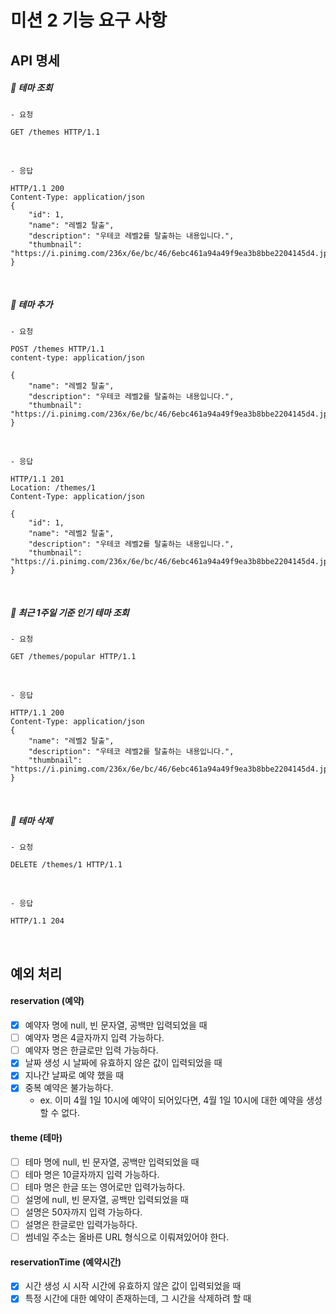 # 미션 2 기능 요구 사항

## API 명세

##### 🔧 테마 조회

```
- 요청

GET /themes HTTP/1.1
```

<br>

```
- 응답

HTTP/1.1 200 
Content-Type: application/json
{
    "id": 1,
    "name": "레벨2 탈출",
    "description": "우테코 레벨2를 탈출하는 내용입니다.",
    "thumbnail": "https://i.pinimg.com/236x/6e/bc/46/6ebc461a94a49f9ea3b8bbe2204145d4.jpg"
}
```

<br>

##### 🔧 테마 추가

```
- 요청

POST /themes HTTP/1.1
content-type: application/json

{
    "name": "레벨2 탈출",
    "description": "우테코 레벨2를 탈출하는 내용입니다.",
    "thumbnail": "https://i.pinimg.com/236x/6e/bc/46/6ebc461a94a49f9ea3b8bbe2204145d4.jpg"
}
```

<br>

```
- 응답

HTTP/1.1 201
Location: /themes/1
Content-Type: application/json

{
    "id": 1,
    "name": "레벨2 탈출",
    "description": "우테코 레벨2를 탈출하는 내용입니다.",
    "thumbnail": "https://i.pinimg.com/236x/6e/bc/46/6ebc461a94a49f9ea3b8bbe2204145d4.jpg"
}

```

<br>

##### 🔧 최근 1주일 기준 인기 테마 조회

```
- 요청

GET /themes/popular HTTP/1.1
```

<br>

```
- 응답

HTTP/1.1 200 
Content-Type: application/json
{
    "name": "레벨2 탈출",
    "description": "우테코 레벨2를 탈출하는 내용입니다.",
    "thumbnail": "https://i.pinimg.com/236x/6e/bc/46/6ebc461a94a49f9ea3b8bbe2204145d4.jpg"
}
```

<br>

##### 🔧 테마 삭제

```
- 요청

DELETE /themes/1 HTTP/1.1
```

<br>

```
- 응답

HTTP/1.1 204
```

<br>

## 예외 처리

#### reservation (예약)
- [x] 예약자 명에 null, 빈 문자열, 공백만 입력되었을 때
- [ ] 예약자 명은 4글자까지 입력 가능하다.
- [ ] 예약자 명은 한글로만 입력 가능하다.
- [x] 날짜 생성 시 날짜에 유효하지 않은 값이 입력되었을 때
- [x] 지나간 날짜로 예약 했을 때
- [x] 중복 예약은 불가능하다.
  - ex. 이미 4월 1일 10시에 예약이 되어있다면, 4월 1일 10시에 대한 예약을 생성할 수 없다.

#### theme (테마)
- [ ] 테마 명에 null, 빈 문자열, 공백만 입력되었을 때
- [ ] 테마 명은 10글자까지 입력 가능하다.
- [ ] 테마 명은 한글 또는 영어로만 입력가능하다.
- [ ] 설명에 null, 빈 문자열, 공백만 입력되었을 때
- [ ] 설명은 50자까지 입력 가능하다.
- [ ] 설명은 한글로만 입력가능하다.
- [ ] 썸네일 주소는 올바른 URL 형식으로 이뤄져있어야 한다.

#### reservationTime (예약시간)
- [x] 시간 생성 시 시작 시간에 유효하지 않은 값이 입력되었을 때
- [x] 특정 시간에 대한 예약이 존재하는데, 그 시간을 삭제하려 할 때
